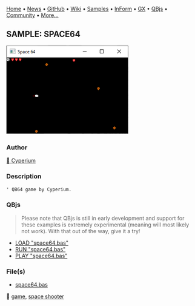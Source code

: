 [Home](https://qb64.com) • [News](../../news.md) • [GitHub](https://github.com/QB64Official/qb64) • [Wiki](https://github.com/QB64Official/qb64/wiki) • [Samples](../../samples.md) • [InForm](../../inform.md) • [GX](../../gx.md) • [QBjs](../../qbjs.md) • [Community](../../community.md) • [More...](../../more.md)

## SAMPLE: SPACE64

![screenshot.png](img/screenshot.png)

### Author

[🐝 Cyperium](../cyperium.md) 

### Description

```text
' QB64 game by Cyperium.
```

### QBjs

> Please note that QBjs is still in early development and support for these examples is extremely experimental (meaning will most likely not work). With that out of the way, give it a try!

* [LOAD "space64.bas"](https://v6p9d9t4.ssl.hwcdn.net/html/6029471/index.html?src=https://qb64.com/samples/space64/src/space64.bas)
* [RUN "space64.bas"](https://v6p9d9t4.ssl.hwcdn.net/html/6029471/index.html?mode=auto&src=https://qb64.com/samples/space64/src/space64.bas)
* [PLAY "space64.bas"](https://v6p9d9t4.ssl.hwcdn.net/html/6029471/index.html?mode=play&src=https://qb64.com/samples/space64/src/space64.bas)

### File(s)

* [space64.bas](src/space64.bas)

🔗 [game](../game.md), [space shooter](../space-shooter.md)
